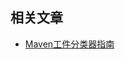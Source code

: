 ## 相关文章

+ [Maven工件分类器指南](http://tu-yucheng.github.io/maven/2023/05/24/maven-artifact-classifiers.html)